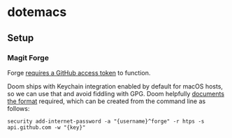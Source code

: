 # dotemacs

## Setup

### Magit Forge

Forge [requires a GitHub access token](https://magit.vc/manual/forge/Setup-for-Githubcom.html#Create-and-Store-an-Access-Token-1) to function.

Doom ships with Keychain integration enabled by default for macOS hosts, so we can use that and avoid fiddling with GPG. Doom helpfully [documents the format](https://github.com/doomemacs/doomemacs/tree/313e8fb48be6381aac7b42c6c742d6d363cc7d35/modules/os/macos#open-with-x) required, which can be created from the command line as follows:

``` shell
security add-internet-password -a "{username}^forge" -r htps -s api.github.com -w "{key}"
```

